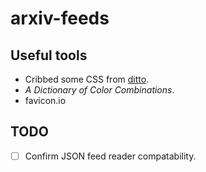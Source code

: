 # arxiv-feeds

## Useful tools

+ Cribbed some CSS from [ditto](https://github.com/lukasschwab/ditto).
+ *A Dictionary of Color Combinations*.
+ favicon.io

## TODO

- [ ] Confirm JSON feed reader compatability.

